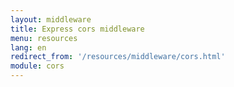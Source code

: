 ```yaml
---
layout: middleware
title: Express cors middleware
menu: resources
lang: en
redirect_from: '/resources/middleware/cors.html'
module: cors
---
```


